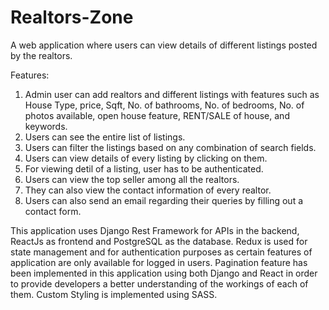 # Realtors-Zone
A web application where users can view details of different listings posted by the realtors.

Features:
1. Admin user can add realtors and different listings with features such as House Type, price, Sqft, No. of bathrooms, No. of bedrooms, No. of photos available,
   open house feature, RENT/SALE of house, and keywords.
2. Users can see the entire list of listings.
3. Users can filter the listings based on any combination of search fields.
4. Users can view details of every listing by clicking on them.
5. For viewing detil of a listing, user has to be authenticated.
6. Users can view the top seller among all the realtors.
7. They can also view the contact information of every realtor.
8. Users can also send an email regarding their queries by filling out a contact form.

This application uses Django Rest Framework for APIs in the backend, ReactJs as frontend and PostgreSQL as the database. Redux is used for state management and for authentication
purposes as certain features of application are only available for logged in users. Pagination feature has been implemented in this application using both Django and React in
order to provide developers a better understanding of the workings of each of them. Custom Styling is implemented using SASS.


